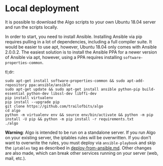 # Local deployment

It is possible to download the Algo scripts to your own Ubuntu 18.04 server and run the scripts locally.

In order to start, you need to install Ansible. Installing Ansible via pip requires pulling in a lot of dependencies, including a full compiler suite. It would be easier to use apt, however, Ubuntu 18.04 only comes with Ansible 2.0.0.2. The easiest solution is to install the Ansible PPA for a newer version of Ansible via apt, however, using a PPA requires installing `software-properties-common`.

tl;dr:

```shell
sudo apt-get install software-properties-common && sudo apt-add-repository ppa:ansible/ansible
sudo apt-get update && sudo apt-get install ansible python-pip build-essential python-dev libssl-dev libffi-dev
pip install virtualenv
pip install --upgrade pip
git clone https://github.com/trailofbits/algo
cd algo
python -m virtualenv env && source env/bin/activate && python -m pip install -U pip && python -m pip install -r requirements.txt
./algo
```

**Warning**: Algo is intended to be run on a standalone server. If you run Algo on your existing server, the iptables rules will be overwritten. If you don't want to overwrite the rules, you must deploy via `ansible-playbook` and skip the `iptables` tag as described in [deploy-from-ansible.md](deploy-from-ansible.md). Other changes are also made, which can break other services running on your server (web, mail, etc.).
